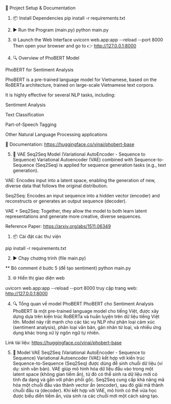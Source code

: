 🚀 Project Setup & Documentation

1. 📦 Install Dependencies
pip install -r requirements.txt

2. ▶️ Run the Program (main.py)
python main.py

3. 🌐 Launch the Web Interface
uvicorn web.app:app --reload --port 8000
Then open your browser and go to 👉 http://127.0.0.1:8000

4. 🔍 Overview of PhoBERT Model

PhoBERT for Sentiment Analysis

PhoBERT is a pre-trained language model for Vietnamese, based on the RoBERTa architecture, trained on large-scale Vietnamese text corpora.

It is highly effective for several NLP tasks, including:

Sentiment Analysis

Text Classification

Part-of-Speech Tagging

Other Natural Language Processing applications

📖 Documentation: https://huggingface.co/vinai/phobert-base


5. 🎨 VAE Seq2Seq Model (Variational AutoEncoder - Sequence to Sequence)
Variational Autoencoder (VAE) combined with Sequence-to-Sequence (Seq2Seq) is applied for sequence generation tasks (e.g., text generation).

VAE: Encodes input into a latent space, enabling the generation of new, diverse data that follows the original distribution.

Seq2Seq: Encodes an input sequence into a hidden vector (encoder) and reconstructs or generates an output sequence (decoder).

VAE + Seq2Seq: Together, they allow the model to both learn latent representations and generate more creative, diverse sequences.

Reference Paper: https://arxiv.org/abs/1511.06349

1. 📦 Cài đặt các thư viện

pip install -r requirements.txt

2. ▶️ Chạy chương trình (file main.py)

\*\* Bỏ comment ở bước 5 (để tạo sentiment)
python main.py

3. 🌐 Hiển thị giao diện web

uvicorn web.app:app --reload --port 8000
truy cập trang web: http://127.0.0.1:8000

4. 🔍 Tổng quan về model PhoBERT
PhoBERT cho Sentiment Analysis
PhoBERT là một pre-trained language model cho tiếng Việt, được xây dựng dựa trên kiến trúc RoBERTa và huấn luyện trên dữ liệu tiếng Việt lớn. 
Model này rất mạnh cho các tác vụ NLP như phân loại cảm xúc (sentiment analysis), 
phân loại văn bản, gán nhãn từ loại, và nhiều ứng dụng khác trong xử lý ngôn ngữ tự nhiên.

Link tài liệu: https://huggingface.co/vinai/phobert-base

5. 🎨 Model VAE Seq2Seq (Variational AutoEncoder - Sequence to Sequence)
Variational Autoencoder (VAE) kết hợp với kiến trúc Sequence-to-Sequence (Seq2Seq) được dùng để sinh chuỗi dữ liệu (ví dụ: sinh văn bản).
VAE giúp mô hình hóa dữ liệu đầu vào trong một latent space (không gian tiềm ẩn), từ đó có thể sinh ra dữ liệu mới có tính đa dạng và gần với phân phối gốc.
Seq2Seq cung cấp khả năng mã hóa một chuỗi đầu vào thành vector ẩn (encoder), sau đó giải mã thành chuỗi đầu ra (decoder). 
Khi kết hợp với VAE, mô hình có thể vừa học được biểu diễn tiềm ẩn, vừa sinh ra các chuỗi mới một cách sáng tạo.
